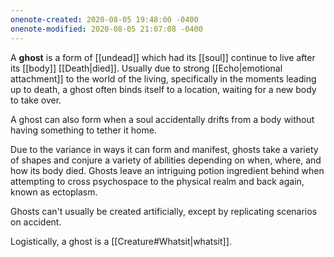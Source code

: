 ```yaml
---
onenote-created: 2020-08-05 19:48:00 -0400
onenote-modified: 2020-08-05 21:07:08 -0400
---  
```

A **ghost** is a form of [[undead]] which had its [[soul]] continue to live after its [[body]] [[Death|died]]. Usually due to strong [[Echo|emotional attachment]] to the world of the living, specifically in the moments leading up to death, a ghost often binds itself to a location, waiting for a new body to take over. 

A ghost can also form when a soul accidentally drifts from a body without having something to tether it home.

Due to the variance in ways it can form and manifest, ghosts take a variety of shapes and conjure a variety of abilities depending on when, where, and how its body died. Ghosts leave an intriguing potion ingredient behind when attempting to cross psychospace to the physical realm and back again, known as ectoplasm.

Ghosts can't usually be created artificially, except by replicating scenarios on accident.

Logistically, a ghost is a [[Creature#Whatsit|whatsit]].